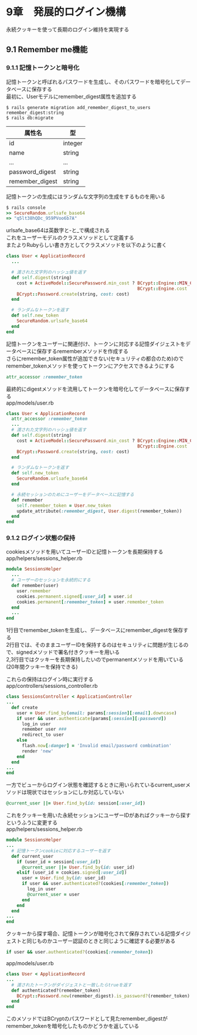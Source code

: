 # 9章　発展的ログイン機構
永続クッキーを使って長期のログイン維持を実現する
## 9.1 Remember me機能
### 9.1.1 記憶トークンと暗号化
記憶トークンと呼ばれるパスワードを生成し、そのパスワードを暗号化してデータベースに保存する  
最初に、Userモデルにremember_digest属性を追加する  
```
$ rails generate migration add_remember_digest_to_users remember_digest:string
$ rails db:migrate
```

|属性名|型|
|-----|--|
|id   |integer|
|name   |string   |
|...   |...   |
|password_digest   |string   |
|remember_digest   |string   |

記憶トークンの生成にはランダムな文字列の生成をするものを用いる  
```rb
$ rails console
>> SecureRandom.urlsafe_base64
=> "q5lt38hQDc_959PVoo6b7A"
```
urlsafe\_base64は英数字と-と_で構成される  
これをユーザーモデルのクラスメソッドとして定義する  
またよりRubyらしい書き方としてクラスメソッドを以下のように書く  
```rb
class User < ApplicationRecord
  ...

  # 渡された文字列のハッシュ値を返す
  def self.digest(string)
    cost = ActiveModel::SecurePassword.min_cost ? BCrypt::Engine::MIN_COST :
                                                  BCrypt::Engine.cost
    BCrypt::Password.create(string, cost: cost)
  end

  # ランダムなトークンを返す
  def self.new_token
    SecureRandom.urlsafe_base64
  end
end
```

記憶トークンをユーザーに関連付け、トークンに対応する記憶ダイジェストをデータベースに保存するrememberメソッドを作成する  
さらにremember_token属性が追加できない(セキュリティの都合のため)のでremember_tokenメソッドを使ってトークンにアクセスできるようにする  
```rb
attr_accessor :remember_token
```
最終的にdigestメソッドを流用してトークンを暗号化してデータベースに保存する  
app/models/user.rb  
```rb
class User < ApplicationRecord
  attr_accessor :remember_token
  ...
  # 渡された文字列のハッシュ値を返す
  def self.digest(string)
    cost = ActiveModel::SecurePassword.min_cost ? BCrypt::Engine::MIN_COST :
                                                  BCrypt::Engine.cost
    BCrypt::Password.create(string, cost: cost)
  end

  # ランダムなトークンを返す
  def self.new_token
    SecureRandom.urlsafe_base64
  end

  # 永続セッションのためにユーザーをデータベースに記憶する
  def remember
    self.remember_token = User.new_token
    update_attribute(:remember_digest, User.digest(remember_token))
  end
end
```

### 9.1.2 ログイン状態の保持
cookiesメソッドを用いてユーザーIDと記憶トークンを長期保持する  
app/helpers/sessions_helper.rb  
```rb
module SessionsHelper
  ...
  # ユーザーのセッションを永続的にする
  def remember(user)
    user.remember
    cookies.permanent.signed[:user_id] = user.id
    cookies.permanent[:remember_token] = user.remember_token
  end
  ...
end
```
1行目でremember_tokenを生成し、データベースにremember_digestを保存する  
2行目では、そのままユーザーIDを保持するのはセキュリティに問題が生じるので、signedメソッドで署名付きクッキーを用いる  
2,3行目ではクッキーを長期保持したいのでpermanentメソッドを用いている(20年間クッキーを保持できる)  

これらの保持はログイン時に実行する  
app/controllers/sessions_controller.rb  
```rb
class SessionsController < ApplicationController
...
  def create
    user = User.find_by(email: params[:session][:email].downcase)
    if user && user.authenticate(params[:session][:password])
      log_in user
      remember user ###
      redirect_to user
    else
      flash.now[:danger] = 'Invalid email/password combination'
      render 'new'
    end
  end
...
end
```

一方でビューからログイン状態を確認するときに用いられているcurrent_userメソッドは現状ではセッションにしか対応していない  
```rb
@current_user ||= User.find_by(id: session[:user_id])
```
これをクッキーを用いた永続セッションにユーザーIDがあればクッキーから探すというふうに変更する  
app/helpers/sessions_helper.rb  
```rb
module SessionsHelper
...
  # 記憶トークンcookieに対応するユーザーを返す
  def current_user
    if (user_id = session[:user_id])
      @current_user ||= User.find_by(id: user_id)
    elsif (user_id = cookies.signed[:user_id])
      user = User.find_by(id: user_id)
      if user && user.authenticated?(cookies[:remember_token])
        log_in user
        @current_user = user
      end
    end
  end
...
end
```
クッキーから探す場合、記憶トークンが暗号化されて保存されている記憶ダイジェストと同じものかユーザー認証のときと同じように確認する必要がある  
```rb
if user && user.authenticated?(cookies[:remember_token])
```
app/models/user.rb  
```rb
class User < ApplicationRecord
...
  # 渡されたトークンがダイジェストと一致したらtrueを返す
  def authenticated?(remember_token)
    BCrypt::Password.new(remember_digest).is_password?(remember_token)
  end
end
```
このメソッドではBCryptのパスワードとして見たremember_digestがremember_tokenを暗号化したものかどうかを返している
